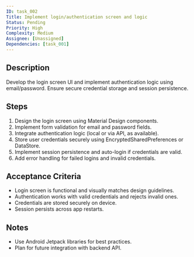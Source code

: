 ```yaml
---
ID: task_002
Title: Implement login/authentication screen and logic
Status: Pending
Priority: High
Complexity: Medium
Assignee: [Unassigned]
Dependencies: [task_001]
---
```


## Description
Develop the login screen UI and implement authentication logic using email/password. Ensure secure credential storage and session persistence.

## Steps
1. Design the login screen using Material Design components.
2. Implement form validation for email and password fields.
3. Integrate authentication logic (local or via API, as available).
4. Store user credentials securely using EncryptedSharedPreferences or DataStore.
5. Implement session persistence and auto-login if credentials are valid.
6. Add error handling for failed logins and invalid credentials.

## Acceptance Criteria
- Login screen is functional and visually matches design guidelines.
- Authentication works with valid credentials and rejects invalid ones.
- Credentials are stored securely on device.
- Session persists across app restarts.

## Notes
- Use Android Jetpack libraries for best practices.
- Plan for future integration with backend API. 